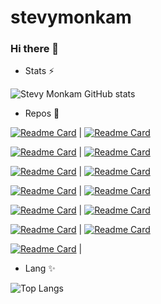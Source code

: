 # stevymonkam
### Hi there 👋

- Stats ⚡

![Stevy Monkam GitHub stats](https://github-readme-stats.vercel.app/api?username=stevymonkam&bg_color=30,e96443,904e95&title_color=fff&text_color=fff&show_icons=true&icon_color=ffff)   

- Repos 🔭

[![Readme Card](https://github-readme-stats.vercel.app/api/pin/?username=stevymonkam&repo=Jenkins-Pipeline-GitOps-Angular-with-Argocd-on-kuberneter)](https://github.com/stevymonkam/Jenkins-Pipeline-GitOps-Angular-with-Argocd-on-kuberneter) | [![Readme Card](https://github-readme-stats.vercel.app/api/pin/?username=stevymonkam&repo=Jenkins-Pipeline-GitOps-Angular-with-Argocd-on-kuberneter)](https://github.com/stevymonkam/Jenkins-Pipeline-GitOps-Angular-with-Argocd-on-kuberneter) 

[![Readme Card](https://github-readme-stats.vercel.app/api/pin/?username=stevymonkam&repo=AWS-Architecture-for-Resilient-and-Highly-Available-Applications)](https://github.com/stevymonkam/AWS-Architecture-for-Resilient-and-Highly-Available-Applications) | [![Readme Card](https://github-readme-stats.vercel.app/api/pin/?username=stevymonkam&repo=Project-reseau-aws-transit-gateway)](https://github.com/stevymonkam/Project-reseau-aws-transit-gateway)  

[![Readme Card](https://github-readme-stats.vercel.app/api/pin/?username=stevymonkam&repo=migration-data-aws-ec2-rds)](https://github.com/stevymonkam/migration-data-aws-ec2-rds) | [![Readme Card](https://github-readme-stats.vercel.app/api/pin/?username=stevymonkam&repo=Gitlab-CICD-APP)](https://github.com/stevymonkam/Gitlab-CICD-APP)  

[![Readme Card](https://github-readme-stats.vercel.app/api/pin/?username=stevymonkam&repo=Project-aws-full-CICD)](https://github.com/stevymonkam/Project-aws-full-CICD) | [![Readme Card](https://github-readme-stats.vercel.app/api/pin/?username=stevymonkam&repo=docker-student-list-project)](https://github.com/stevymonkam/docker-student-list-project)  

[![Readme Card](https://github-readme-stats.vercel.app/api/pin/?username=stevymonkam&repo=terraform-project)](https://github.com/stevymonkam/terraform-project) | [![Readme Card](https://github-readme-stats.vercel.app/api/pin/?username=stevymonkam&repo=odoo)](https://github.com/stevymonkam/odoo)  

[![Readme Card](https://github-readme-stats.vercel.app/api/pin/?username=stevymonkam&repo=Kubernetes-Deployment--AWS-Scalable-and-Secure-Infrastructure)](https://github.com/stevymonkam/Kubernetes-Deployment--AWS-Scalable-and-Secure-Infrastructure) | [![Readme Card](https://github-readme-stats.vercel.app/api/pin/?username=stevymonkam&repo=angular-springboot-with-docker)](https://github.com/stevymonkam/angular-springboot-with-docker)  

[![Readme Card](https://github-readme-stats.vercel.app/api/pin/?username=stevymonkam&repo=wordpress-with-kubernetes)](https://github.com/stevymonkam/wordpress-with-kubernetes) |






- Lang ✨

![Top Langs](https://github-readme-stats.vercel.app/api/top-langs/?username=stevymonkam&langs_count=10&hide=javascript,html,php,python)
